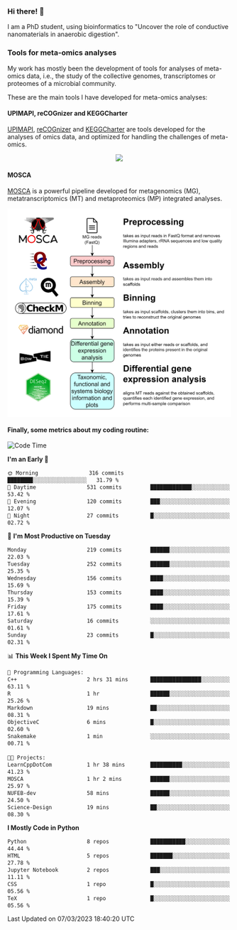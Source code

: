 ### Hi there! 👋

I am a PhD student, using bioinformatics to "Uncover the role of conductive nanomaterials in anaerobic digestion".

### Tools for meta-omics analyses

My work has mostly been the development of tools for analyses of meta-omics data, i.e., the study of the collective genomes, transcriptomes or proteomes of a microbial community.

These are the main tools I have developed for meta-omics analyses:

#### UPIMAPI, reCOGnizer and KEGGCharter

[UPIMAPI](https://github.com/iquasere/UPIMAPI), [reCOGnizer](https://github.com/iquasere/reCOGnizer) and [KEGGCharter](https://github.com/iquasere/KEGGCharter) are tools developed for the analyses of omics data, and optimized for handling the challenges of meta-omics.

<p align="center">
    <img src="assets/annotation_paper.png">
</p>

#### MOSCA

[MOSCA](https://github.com/iquasere/MOSCA) is a powerful pipeline developed for metagenomics (MG), metatranscriptomics (MT) and metaproteomics (MP) integrated analyses.

<p align="center">
    <img src="assets/mosca_workflow.png" align="center" width="700">
</p>


#### Finally, some metrics about my coding routine:

<!--START_SECTION:waka-->
![Code Time](http://img.shields.io/badge/Code%20Time-519%20hrs%201%20min-blue)

**I'm an Early 🐤** 

```text
🌞 Morning                316 commits         ████████░░░░░░░░░░░░░░░░░   31.79 % 
🌆 Daytime                531 commits         █████████████░░░░░░░░░░░░   53.42 % 
🌃 Evening                120 commits         ███░░░░░░░░░░░░░░░░░░░░░░   12.07 % 
🌙 Night                  27 commits          █░░░░░░░░░░░░░░░░░░░░░░░░   02.72 % 
```
📅 **I'm Most Productive on Tuesday** 

```text
Monday                   219 commits         ██████░░░░░░░░░░░░░░░░░░░   22.03 % 
Tuesday                  252 commits         ██████░░░░░░░░░░░░░░░░░░░   25.35 % 
Wednesday                156 commits         ████░░░░░░░░░░░░░░░░░░░░░   15.69 % 
Thursday                 153 commits         ████░░░░░░░░░░░░░░░░░░░░░   15.39 % 
Friday                   175 commits         ████░░░░░░░░░░░░░░░░░░░░░   17.61 % 
Saturday                 16 commits          ░░░░░░░░░░░░░░░░░░░░░░░░░   01.61 % 
Sunday                   23 commits          █░░░░░░░░░░░░░░░░░░░░░░░░   02.31 % 
```


📊 **This Week I Spent My Time On** 

```text
💬 Programming Languages: 
C++                      2 hrs 31 mins       ████████████████░░░░░░░░░   63.11 % 
R                        1 hr                ██████░░░░░░░░░░░░░░░░░░░   25.26 % 
Markdown                 19 mins             ██░░░░░░░░░░░░░░░░░░░░░░░   08.31 % 
ObjectiveC               6 mins              █░░░░░░░░░░░░░░░░░░░░░░░░   02.60 % 
Snakemake                1 min               ░░░░░░░░░░░░░░░░░░░░░░░░░   00.71 % 

🐱‍💻 Projects: 
LearnCppDotCom           1 hr 38 mins        ██████████░░░░░░░░░░░░░░░   41.23 % 
MOSCA                    1 hr 2 mins         ██████░░░░░░░░░░░░░░░░░░░   25.97 % 
NUFEB-dev                58 mins             ██████░░░░░░░░░░░░░░░░░░░   24.50 % 
Science-Design           19 mins             ██░░░░░░░░░░░░░░░░░░░░░░░   08.30 % 
```

**I Mostly Code in Python** 

```text
Python                   8 repos             ███████████░░░░░░░░░░░░░░   44.44 % 
HTML                     5 repos             ███████░░░░░░░░░░░░░░░░░░   27.78 % 
Jupyter Notebook         2 repos             ███░░░░░░░░░░░░░░░░░░░░░░   11.11 % 
CSS                      1 repo              █░░░░░░░░░░░░░░░░░░░░░░░░   05.56 % 
TeX                      1 repo              █░░░░░░░░░░░░░░░░░░░░░░░░   05.56 % 
```




 Last Updated on 07/03/2023 18:40:20 UTC
<!--END_SECTION:waka-->
